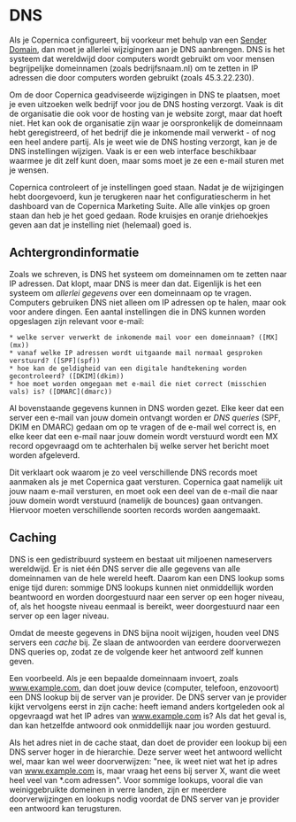 # DNS

Als je Copernica configureert, bij voorkeur met behulp van een 
[Sender Domain](sender-domains), dan moet je allerlei wijzigingen aan je DNS
aanbrengen. DNS is het systeem dat wereldwijd door computers wordt gebruikt 
om voor mensen  begrijpelijke domeinnamen (zoals bedrijfsnaam.nl) om te zetten
in IP adressen die door computers worden gebruikt (zoals 45.3.22.230).

Om de door Copernica geadviseerde wijzigingen in DNS te plaatsen, moet je even 
uitzoeken welk bedrijf voor jou de DNS hosting verzorgt. Vaak is dit de 
organisatie die ook voor de hosting van je website zorgt, maar dat hoeft niet.
Het kan ook de organisatie zijn waar je oorspronkelijk de domeinnaam hebt
geregistreerd, of het bedrijf die je inkomende mail verwerkt - of nog een heel
andere partij. Als je weet wie de DNS hosting verzorgt, kan je de DNS 
instellingen wijzigen. Vaak is er een web interface beschikbaar waarmee je dit
zelf kunt doen, maar soms moet je ze een e-mail sturen met je wensen.

Copernica controleert of je instellingen goed staan. Nadat je de wijzigingen
hebt doorgevoerd, kun je terugkeren naar het configuratiescherm in het dashboard 
van de Copernica Marketing Suite. Alle alle vinkjes op groen staan dan heb je 
het goed gedaan. Rode kruisjes en oranje driehoekjes geven aan dat je instelling 
niet (helemaal) goed is.


## Achtergrondinformatie

Zoals we schreven, is DNS het systeem om domeinnamen om te zetten naar IP adressen.
Dat klopt, maar DNS is meer dan dat. Eigenlijk is het een systeem om *allerlei
gegevens* over een domeinnaam op te vragen. Computers gebruiken DNS niet alleen
om IP adressen op te halen, maar ook voor andere dingen. Een aantal instellingen 
die in DNS kunnen worden opgeslagen zijn relevant voor e-mail:

    * welke server verwerkt de inkomende mail voor een domeinnaam? ([MX](mx))
    * vanaf welke IP adressen wordt uitgaande mail normaal gesproken verstuurd? ([SPF](spf))
    * hoe kan de geldigheid van een digitale handtekening worden gecontroleerd? ([DKIM](dkim))
    * hoe moet worden omgegaan met e-mail die niet correct (misschien vals) is? ([DMARC](dmarc))
    
Al bovenstaande gegevens kunnen in DNS worden gezet. Elke keer dat een server
een e-mail van jouw domein ontvangt worden er *DNS queries* (SPF, DKIM en DMARC) 
gedaan om op te vragen of de e-mail wel correct is, en elke keer dat een e-mail 
naar jouw domein wordt verstuurd wordt een MX record opgevraagd om te achterhalen
bij welke server het bericht moet worden afgeleverd.

Dit verklaart ook waarom je zo veel verschillende DNS records moet aanmaken als
je met Copernica gaat versturen. Copernica gaat namelijk uit jouw naam e-mail
versturen, en moet ook een deel van de e-mail die naar jouw domein wordt
verstuurd (namelijk de bounces) gaan ontvangen. Hiervoor moeten verschillende
soorten records worden aangemaakt.


## Caching

DNS is een gedistribuurd systeem en bestaat uit miljoenen nameservers wereldwijd.
Er is niet één DNS server die alle gegevens van alle domeinnamen van de hele
wereld heeft. Daarom kan een DNS lookup soms enige tijd duren: sommige DNS lookups
kunnen niet onmiddellijk worden beantwoord en worden doorgestuurd naar een server
op een hoger niveau, of, als het hoogste niveau eenmaal is bereikt, weer 
doorgestuurd naar een server op een lager niveau. 

Omdat de meeste gegevens in DNS bijna nooit wijzigen, houden veel DNS servers
een *cache* bij. Ze slaan de antwoorden van eerdere doorverwezen DNS queries
op, zodat ze de volgende keer het antwoord zelf kunnen geven.

Een voorbeeld. Als je een bepaalde domeinnaam invoert, zoals www.example.com,
dan doet jouw device (computer, telefoon, enzovoort) een DNS lookup bij de 
server van je provider. De DNS server van je provider kijkt vervolgens eerst 
in zijn cache: heeft iemand anders kortgeleden ook al opgevraagd wat het IP 
adres van www.example.com is? Als dat het geval is, dan kan hetzelfde antwoord 
ook onmiddellijk naar jou worden gestuurd.

Als het adres niet in de cache staat, dan doet de provider een lookup bij een
DNS server hoger in de hierarchie. Deze server weet het antwoord wellicht wel,
maar kan wel weer doorverwijzen: "nee, ik weet niet wat het ip adres van 
www.example.com is, maar vraag het eens bij server X, want die weet heel veel
van *.com adressen". Voor sommige lookups, vooral die van weiniggebruikte
domeinen in verre landen, zijn er meerdere doorverwijzingen en lookups nodig 
voordat de DNS server van je provider een antwoord kan terugsturen.
 
